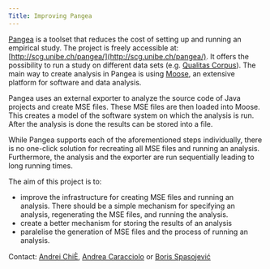 ```yaml
---
Title: Improving Pangea
---
```


[Pangea](http://scg.unibe.ch/pangea/) is a toolset that reduces the cost of setting up and running an empirical study. The project is freely accessible at: [http://scg.unibe.ch/pangea/](http://scg.unibe.ch/pangea/).
It offers the possibility to run a study on different data sets (e.g. [Qualitas Corpus](http://www.qualitascorpus.com/)). The main way to create analysis in Pangea is using [Moose](http://www.moosetechnology.org/), an extensive platform for software and data analysis.

Pangea uses an external exporter to analyze the source code of Java projects and create MSE files. These MSE files are then loaded into Moose. This creates a model of the software system on which the analysis is run. After the analysis is done the results can be stored into a file.

While Pangea supports each of the aforementioned steps individually, there is no one-click solution for recreating all MSE files and running an analysis. Furthermore, the analysis and the exporter are run sequentially leading to long running times.

The aim of this project is to:

-  improve the infrastructure for creating MSE files and running an analysis. There should be a simple mechanism for specifying an analysis, regenerating the MSE files, and running the analysis. 
-  create a better mechanism for storing the results of an analysis
-  paralelise the generation of MSE files and the process of running an analysis.

Contact: [Andrei ChiÈ](%base_url%/staff/andreichis), [Andrea Caracciolo](%base_url%/staff/Caracciolo) or [Boris Spasojević](%base_url%/staff/Boris-Spasojevic)
